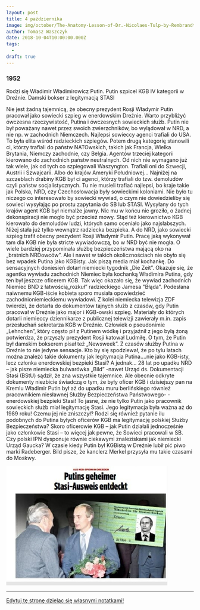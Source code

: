 ```yaml
---
layout: post
title: 4 października
image: img/october/The-Anatomy-Lesson-of-Dr.-Nicolaes-Tulp-by-Rembrandt.jpg
author: Tomasz Waszczyk
date: 2018-10-04T10:00:00.000Z
tags:
  - 
draft: true
---
```


### 1952

Rodzi się Władimir Władimirowicz Putin. Putin szpicel KGB IV kategorii w Dreźnie. Damski bokser z legitymacją STASI

Nie jest żadną tajemnicą, że obecny prezydent Rosji Władymir Putin pracował jako sowiecki szpieg w enerdowskim Dreźnie. Warto przybliżyć ówczesna rzeczywistość, Putina i ówczesnych sowieckich służb. Putin nie był poważany nawet przez swoich zwierzchników, bo wylądował w NRD, a nie np. w zachodnich Niemczech. Najlepsi sowieccy agenci trafiali do USA. To była elita wśród radzieckich szpiegów. Potem drugą kategorię stanowili ci, którzy trafiali do państw NATOwskich, takich jak Francja, Wielka Brytania, Niemczy zachodnie, czy Belgia. Agentów trzeciej kategorii kierowano do zachodnich państw neutralnych. Od nich nie wymagano już tak wiele, jak od tych co szpiegowali Waszyngton. Trafiali oni do Szwecji, Austrii i Szwajcarii. Albo do krajów Ameryki Południowej... Najniżej na szczeblach drabiny KGB był ci agenci, którzy trafiali do tzw. demoludów czyli państw socjalistycznych. Tu nie musieli trafiać najlepsi, bo kraje takie jak Polska, NRD, czy Czechosłowacja były sowieckimi koloniami. Nie było tu niczego co interesowało by sowiecki wywiad, o czym nie dowiedzieliby się sowieci wysyłając po prostu zapytania do SB lub STASI. Wysyłany do tych krajów agent KGB był niemalże jawny. Nic mu w końcu nie groziło, o żadnej dekonspiracji nie mogło być przecież mowy. Stąd też kierownictwo KGB kierowało do demoludów ludzi, których samo oceniało jako najsłabszych. Niżej stała już tylko wewnątrz radziecka bezpieka. A do NRD, jako sowiecki szpieg trafił obecny prezydent Rosji Władymir Putin. Pracę jaką wykonywał tam dla KGB nie była stricte wywiadowczą, bo w NRD być nie mogła. O wiele bardziej przypominała służbę bezpieczeństwa mającą oko na „bratnich NRDowców”. Ale i nawet w takich okolicznościach nie obyło się bez wpadek Putina jako KGBisty. Jak piszą media miał kochankę. Do sensacyjnych doniesień dotarł niemiecki tygodnik „Die Zeit”. Okazuje się, że agentka wywiadu zachodnich Niemiec była kochanką Władimira Putina, gdy ten był jeszcze oficerem KGB. Tak więc okazało się, że wywiad zachodnich Niemiec BND z łatwością„rozkuł” radzieckiego Jamesa "Błąda". Podesłana naiwnemu KGB-iście kobieta sporo musiała opowiedzieć zachodnioniemieckiemu wywiadowi. Z kolei niemiecka telewizja ZDF twierdzi, że dotarła do dokumentów tajnych służb z czasów, gdy Putin pracował w Dreźnie jako major i KGB-owski szpieg. Materiały do których dotarli niemieccy dziennikarze z publicznej telewizji zawierały m.in. zapis przesłuchań sekretarza KGB w Dreźnie. Człowiek o pseudonimie „Lehnchen”, który często pił z Putinem wódkę i przyjaźnił z jego byłą żoną potwierdza, że przyszły prezydent Rosji katował Ludmiłę. O tym, że Putin był damskim bokserem pisał też „Newsweek”.
Z czasów służby Putina w Dreźnie to nie jedyne sensacje. Kto by się spodziewał, że po tylu latach można znaleźć takie dokumenty jak legitymacja Putina....nie jako KGB-isty, lecz członka enerdowskiej bezpieki Stasi? A jednak... 28 lat po upadku NRD – jak pisze niemiecka bulwarówka „Bild” -nawet Urząd ds. Dokumentacji Stasi (BStU) sądził, że zna wszystkie tajemnice. Ale obecnie odkryte dokumenty niezbicie świadczą o tym, że były oficer KGB i dzisiejszy pan na Kremlu Władimir Putin był aż do upadku muru berlińskiego również pracownikiem niesławnej Służby Bezpieczeństwa Państwowego- -enerdowskiej bezpieki Stasi! To jasne, że nie tylko Putin jako pracownik sowieckich służb miał legitymację Stasi. Jego legitymacja była ważna aż do 1989 roku! Czemu jej nie zniszczył? Rodzi się również pytanie ilu podobnych do Putina byłych oficerów KGB ma legitymację polskiej Służby Bezpieczeństwa? Skoro oficerowie KGB – jak Putin działali jednocześnie jako członkowie Stasi – to więcej jak pewne, że Sowieci pracowali w SB. Czy polski IPN dysponuje równie ciekawymi znaleziskami jak niemiecki Urząd Gaucka? W czasie kiedy Putin był KGBistą w Dreźnie lubił pić piwo marki Radeberger. Bild pisze, że kanclerz Merkel przysyła mu takie czasami do Moskwy.

<img src="./img/october/ausweiss.jpg"/><br>

---

<a href="https://github.com/TomaszWaszczyk/historia.waszczyk.com/edit/master/src/content/october-4.md" target="_blank">Edytuj tę stronę dzieląc się własnymi notatkami!</a>
